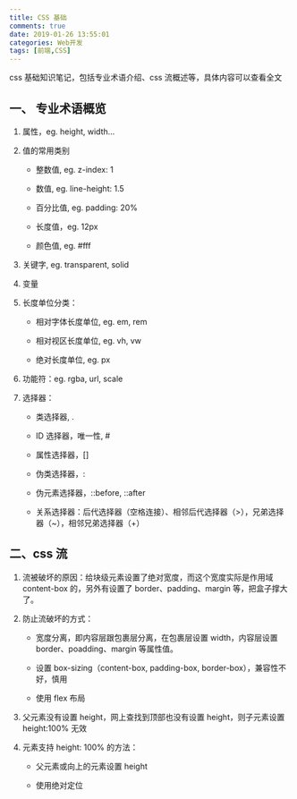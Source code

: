 ```yaml
---
title: CSS 基础
comments: true
date: 2019-01-26 13:55:01
categories: Web开发
tags: [前端,CSS]
---
```


css 基础知识笔记，包括专业术语介绍、css 流概述等，具体内容可以查看全文

<!--more-->

## 一、 专业术语概览

1. 属性，eg. height, width...

2. 值的常用类别

   - 整数值, eg. z-index: 1

   - 数值, eg. line-height: 1.5

   - 百分比值, eg. padding: 20%

   - 长度值，eg. 12px

   - 颜色值, eg. #fff

3. 关键字, eg. transparent, solid

4. 变量

5. 长度单位分类：

   - 相对字体长度单位, eg. em, rem

   - 相对视区长度单位, eg. vh, vw

   - 绝对长度单位, eg. px

6. 功能符：eg. rgba, url, scale

7. 选择器：

   - 类选择器, .

   - ID 选择器，唯一性, #

   - 属性选择器，[]

   - 伪类选择器，:

   - 伪元素选择器，::before, ::after

   - 关系选择器：后代选择器（空格连接）、相邻后代选择器（>），兄弟选择器（~），相邻兄弟选择器（+）

## 二、css 流

1. 流被破坏的原因：给块级元素设置了绝对宽度，而这个宽度实际是作用域 content-box 的，另外有设置了 border、padding、margin 等，把盒子撑大了。

2. 防止流破坏的方式：

   - 宽度分离，即内容层跟包裹层分离，在包裹层设置 width，内容层设置 border、poadding、margin 等属性值。

   - 设置 box-sizing（content-box, padding-box, border-box），兼容性不好，慎用

   - 使用 flex 布局

3. 父元素没有设置 height，网上查找到顶部也没有设置 height，则子元素设置 height:100% 无效

4. 元素支持 height: 100% 的方法：

   - 父元素或向上的元素设置 height

   - 使用绝对定位
